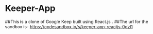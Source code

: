 # Keeper-App
##This is a clone of Google Keep built using React.js .
##The url for the sandbox is- https://codesandbox.io/s/keeper-app-reactjs-0dzl1


